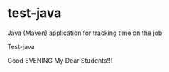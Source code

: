# test-java
Java (Maven) application for tracking time on the job

Test-java

Good EVENING My Dear Students!!!
